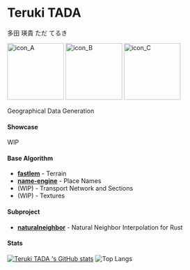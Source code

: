 
# Teruki TADA 

多田 瑛貴 ただ てるき

<img src="https://github.com/TadaTeruki/TadaTeruki/assets/69315285/fc09884a-8a21-4d4d-9e03-ac44b9339417" alt="icon_A" width="130px"></img>
<img src="https://github.com/TadaTeruki/TadaTeruki/assets/69315285/d29044d0-aec4-459e-8cfb-0529bd127a1b" alt="icon_B" width="130px"></img>
<img src="https://github.com/TadaTeruki/TadaTeruki/assets/69315285/e70838e8-f433-47d2-8809-b02818d3d528" alt="icon_C" width="130px"></img>

Geographical Data Generation

#### Showcase
WIP

#### Base Algorithm
- [**fastlem**](https://github.com/TadaTeruki/fastlem) - Terrain<br>
- [**name-engine**](https://github.com/TadaTeruki/name-engine) - Place Names<br>
- (WIP) - Transport Network and Sections
- (WIP) - Textures

#### Subproject
- [**naturalneighbor**](https://github.com/TadaTeruki/naturalneighbor) - Natural Neighbor Interpolation for Rust

#### Stats

[![Teruki TADA 's GitHub stats](https://github-readme-stats.vercel.app/api?username=TadaTeruki&hide_title=true)](https://github.com/anuraghazra/github-readme-stats)
![Top Langs](https://github-readme-stats.vercel.app/api/top-langs/?username=TadaTeruki&layout=compact&hide=html)
